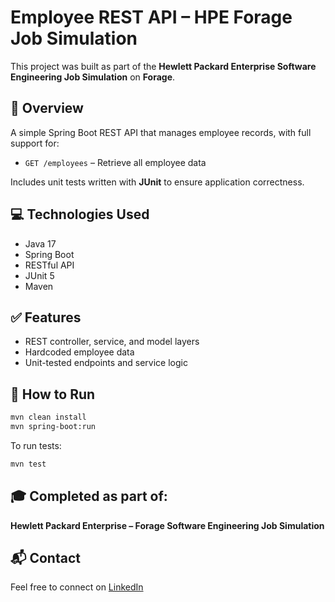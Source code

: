 # Employee REST API – HPE Forage Job Simulation

This project was built as part of the **Hewlett Packard Enterprise Software Engineering Job Simulation** on **Forage**.

## 📌 Overview

A simple Spring Boot REST API that manages employee records, with full support for:
- `GET /employees` – Retrieve all employee data

Includes unit tests written with **JUnit** to ensure application correctness.

## 💻 Technologies Used
- Java 17
- Spring Boot
- RESTful API
- JUnit 5
- Maven

## ✅ Features
- REST controller, service, and model layers
- Hardcoded employee data
- Unit-tested endpoints and service logic

## 🧪 How to Run
```bash
mvn clean install
mvn spring-boot:run
```
To run tests:
```bash
mvn test
```

## 🎓 Completed as part of:
**Hewlett Packard Enterprise – Forage Software Engineering Job Simulation**

## 📬 Contact
Feel free to connect on [LinkedIn](https://www.linkedin.com/in/Mr-Techganesh)